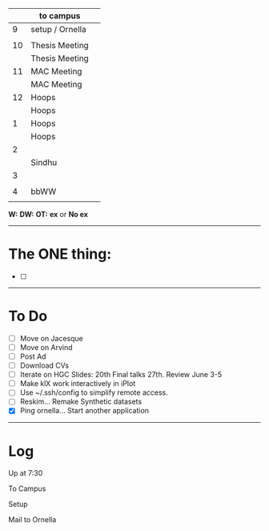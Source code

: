 
|     | to campus       |     |
| --- | --------------- | --- |
| 9   | setup / Ornella |     |
|     |                 |     |
| 10  | Thesis Meeting  |     |
|     | Thesis Meeting  |     |
| 11  | MAC Meeting     |     |
|     | MAC Meeting     |     |
| 12  | Hoops           |     |
|     | Hoops           |     |
| 1   | Hoops           |     |
|     | Hoops           |     |
| 2   |                 |     |
|     | Sindhu          |     |
| 3   |                 |     |
|     |                 |     |
| 4   | bbWW            |     |
|     |                 |     |

**W:**
**DW:**
**OT:**
**ex** or **No ex**

---
# The ONE thing: 
- [ ] 

---
# To Do

- [ ] Move on Jacesque 
- [ ] Move on Arvind
- [ ] Post Ad
- [ ] Download CVs
- [ ] Iterate on HGC Slides:  20th Final talks 27th. Review June 3-5
- [ ] Make klX work interactively in iPlot
- [ ]  Use ~/.ssh/config to simplify remote access.
- [ ] Reskim... Remake Synthetic datasets
- [x] Ping ornella... Start another application

---

# Log

Up at 7:30 

To Campus

Setup

Mail to Ornella

